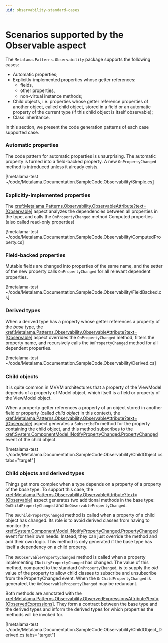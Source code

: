 ```yaml
---
uid: observability-standard-cases
---
```


# Scenarios supported by the Observable aspect

The `Metalama.Patterns.Observability` package supports the following cases:

* Automatic properties;
* Explicitly-implemented properties whose getter references:
    - fields,
    - other properties,
    - non-virtual instance methods;
* Child objects, i.e. properties whose getter reference properties of another object, called child object, stored in a field or an automatic property of the current type (if this child object is itself observable);
* Class inheritance.

In this section, we present the code generation patterns of each case supported case.

### Automatic properties

The code pattern for automatic properties is unsurprising. The automatic property is turned into a field-backed property. A new `OnPropertyChanged` method is introduced unless it already exists.

[!metalama-test ~/code/Metalama.Documentation.SampleCode.Observability/Simple.cs]

### Explicitly-implemented properties

The <xref:Metalama.Patterns.Observability.ObservableAttribute?text=[Observable]> aspect analyzes the dependencies between all properties in the type, and calls the `OnPropertyChanged` method
Computed properties (also called read-only properties)

[!metalama-test ~/code/Metalama.Documentation.SampleCode.Observability/ComputedProperty.cs]

### Field-backed properties

Mutable fields are changed into properties of the same name, and the setter of the new property calls `OnPropertyChanged` for all relevant dependent properties.

[!metalama-test ~/code/Metalama.Documentation.SampleCode.Observability/FieldBacked.cs]


### Derived types

When a derived type has a property whose getter references a property of the _base_ type, the <xref:Metalama.Patterns.Observability.ObservableAttribute?text=[Observable]> aspect overrides the `OnPropertyChanged` method, filters the property name, and recursively calls the `OnPropertyChanged` method for all dependent properties.

[!metalama-test ~/code/Metalama.Documentation.SampleCode.Observability/Derived.cs]

### Child objects

It is quite common in MVVM architectures that a property of the ViewModel depends of a property of Model object, which itself is a field or property of the ViewModel object. 

When a property getter references a property of an object stored in another field or property (called _child object_ in this context), the <xref:Metalama.Patterns.Observability.ObservableAttribute?text=[Observable]> aspect generates a `SubscribeTo` method for the property containing the child object, and this method subscribes to the <xref:System.ComponentModel.INotifyPropertyChanged.PropertyChanged> event of the child object.

[!metalama-test ~/code/Metalama.Documentation.SampleCode.Observability/ChildObject.cs tabs="target"]

### Child objects and derived types

Things get more complex when a type depends on a property of a property of the _base_ type. To support this case, the <xref:Metalama.Patterns.Observability.ObservableAttribute?text=[Observable]> aspect generates two additional methods in the base type: `OnChildPropertyChanged` and `OnObservablePropertyChanged`.

The `OnChildPropertyChanged` method is called when a property of a child object has changed. Its role is to avoid derived classes from having to monitor the <xref:System.ComponentModel.INotifyPropertyChanged.PropertyChanged> event for their own needs. Instead, they can just override the method and add their own logic. This method is only generated if the base type has itself a dependency on a child property.

The `OnObservablePropertyChanged` method is called when a property implementing `INotifyPropertyChanged` has changed. The value of this method, compared to the standard `OnPropertyChanged`, is to supply the _old_ value of the property to allow child classes to subscribe and unsubscribe from the PropertyChanged event. When the `OnChildPropertyChanged` is generated, the `OnObservablePropertyChanged` may be redundant.

Both methods are annotated with the <xref:Metalama.Patterns.Observability.ObservedExpressionsAttribute?text=[ObservedExpressions]>. They form a contract between the base type and the derived types and inform the derived types for which properties the methods will be invoked for.

[!metalama-test ~/code/Metalama.Documentation.SampleCode.Observability/ChildObject_Derived.cs  tabs="target"]